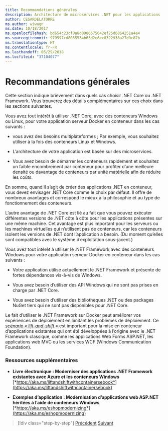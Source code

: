 ```yaml
---
title: Recommandations générales
description: Architecture de microservices .NET pour les applications .NET en conteneur | Recommandations générales
author: CESARDELATORRE
ms.author: wiwagn
ms.date: 10/18/2017
ms.openlocfilehash: bd654c23cf8a8d0986575642ef25d6864251a4e4
ms.sourcegitcommit: 979597cd8055534b63d2c6ee8322938a27d0c87b
ms.translationtype: HT
ms.contentlocale: fr-FR
ms.lasthandoff: 06/29/2018
ms.locfileid: "37104077"
---
```

# <a name="general-guidance"></a>Recommandations générales

Cette section indique brièvement dans quels cas choisir .NET Core ou .NET Framework. Vous trouverez des détails complémentaires sur ces choix dans les sections suivantes.

Vous avez tout intérêt à utiliser .NET Core, avec des conteneurs Windows ou Linux, pour votre application serveur Docker en conteneur dans les cas suivants :

-   vous avez des besoins multiplateformes ; Par exemple, vous souhaitez utiliser à la fois des conteneurs Linux et Windows.

-   L’architecture de votre application est basée sur des microservices.

-   Vous avez besoin de démarrer les conteneurs rapidement et souhaitez un faible encombrement par conteneur pour profiter d’une meilleure densité ou davantage de conteneurs par unité matérielle afin de réduire les coûts.

En somme, quand il s’agit de créer des applications .NET en conteneur, vous devez envisager .NET Core comme le choix par défaut. Il offre de nombreux avantages et correspond le mieux à la philosophie et au type de fonctionnement des conteneurs.

L’autre avantage de .NET Core est lié au fait que vous pouvez exécuter différentes versions de .NET côte à côte pour les applications présentes sur une même machine. Cet avantage est plus important pour les serveurs ou les machines virtuelles qui n’utilisent pas de conteneurs, car les conteneurs isolent les versions de .NET dont l’application a besoin. (Du moment qu’elles sont compatibles avec le système d’exploitation sous-jacent.)

Vous avez tout intérêt à utiliser le .NET Framework avec des conteneurs Windows pour votre application serveur Docker en conteneur dans les cas suivants :

-   Votre application utilise actuellement le .NET Framework et présente de fortes dépendances vis-à-vis de Windows.

-   Vous avez besoin d’utiliser des API Windows qui ne sont pas prises en charge par .NET Core.

-   Vous avez besoin d’utiliser des bibliothèques .NET ou des packages NuGet tiers qui ne sont pas disponibles pour .NET Core.

Le fait d’utiliser le .NET Framework sur Docker peut améliorer vos expériences de déploiement en limitant les problèmes de déploiement. Ce [*scénario « lift-and-shift »* ](https://aka.ms/liftandshiftwithcontainersebook) est important pour la mise en conteneur d’applications existantes qui ont été développées à l’origine avec le .NET Framework classique, comme les applications Web Forms ASP.NET, les applications web MVC ou les services WCF (Windows Communication Foundation).

### <a name="additional-resources"></a>Ressources supplémentaires

-   **Livre électronique : Moderniser des applications .NET Framework existantes avec Azure et les conteneurs Windows**
    [*https://aka.ms/liftandshiftwithcontainersebook*](https://aka.ms/liftandshiftwithcontainersebook)

-   **Exemples d’application : Modernisation d’applications web ASP.NET héritées à l’aide de conteneurs Windows**
    [*https://aka.ms/eshopmodernizing*](https://aka.ms/eshopmodernizing)


>[!div class="step-by-step"]
[Précédent](index.md)
[Suivant](net-core-container-scenarios.md)
